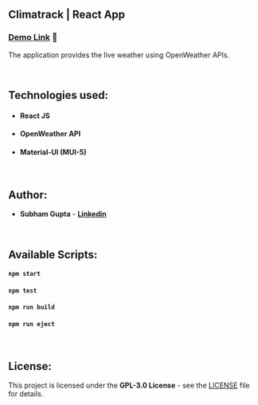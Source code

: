 ## Climatrack | React App

### [Demo Link](https://climatrack-live.netlify.app//) 🔗

The application provides the live weather using OpenWeather APIs.

<br/>

## Technologies used:

- #### **React JS**
- #### **OpenWeather API**
- #### **Material-UI (MUI-5)**

<br/>

## Author:

- **Subham Gupta** - **[Linkedin](https://www.linkedin.com/in/subham-gupta-53127a137/)**

<br/>

## Available Scripts:

#### `npm start`

#### `npm test`

#### `npm run build`

#### `npm run eject`

<br/>

## License:

This project is licensed under the  **GPL-3.0 License** - see the [LICENSE](LICENSE.md) file for details.
